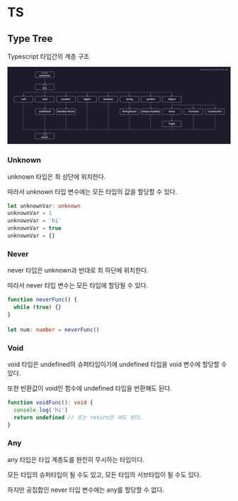 # TS

## Type Tree

Typescript 타입간의 계층 구조

![Type-Tree](./type-tree.png)

### **Unknown**

unknown 타입은 최 상단에 위치한다.

따라서 unknown 타입 변수에는 모든 타입의 값을 할당할 수 있다.

```ts
let unknownVar: unknown
unknownVar = 1
unknownVar = 'hi'
unknownVar = true
unknownVar = {}
```

### **Never**

never 타입은 unknown과 반대로 최 하단에 위치한다.

따라서 never 타입 변수는 모든 타입에 할당될 수 있다.

```ts
function neverFunc() {
  while (true) {}
}

let num: number = neverFunc()
```

### **Void**

void 타입은 undefined의 슈퍼타입이기에 undefined 타입을 void 변수에 할당할 수 있다.

또한 반환값이 void인 함수에 undefined 타입을 반환해도 된다.

```ts
function voidFunc(): void {
  console.log('hi')
  return undefined // 또는 return만 써도 된다.
}
```

### **Any**

any 타입은 타입 계층도를 완전히 무시하는 타입이다.

모든 타입의 슈퍼타입이 될 수도 있고, 모든 타입의 서브타입이 될 수도 있다.

하지만 공집합인 never 타입 변수에는 any를 할당할 수 없다.